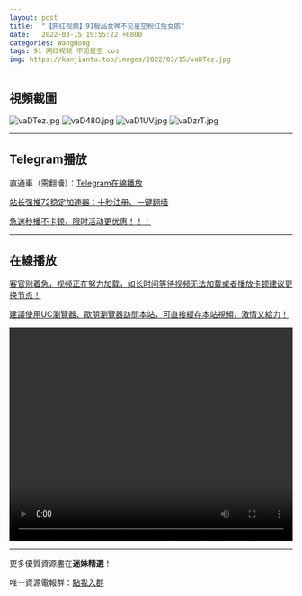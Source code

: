 ```yaml
---
layout: post
title:  "【网红视频】91极品女神不见星空粉红兔女郎"
date:   2022-03-15 19:55:22 +0800
categories: WangHong
tags: 91 网红视频 不见星空 cos
img: https://kanjiantu.top/images/2022/03/15/vaDTez.jpg
---
```



## 視頻截圖

![vaDTez.jpg](https://kanjiantu.top/images/2022/03/15/vaDTez.jpg)
![vaD480.jpg](https://kanjiantu.top/images/2022/03/15/vaD480.jpg)
![vaD1UV.jpg](https://kanjiantu.top/images/2022/03/15/vaD1UV.jpg)
![vaDzrT.jpg](https://kanjiantu.top/images/2022/03/15/vaDzrT.jpg)

* * *
## Telegram播放

直通車（需翻墻）：[Telegram在線播放](https://t.me/mimeijingxuan/50)

<u>站长强推72稳定加速器：[十秒注册、一键翻墙](https://www.mimei.blog/skip/vpn.html) </u>


<u>急速秒播不卡顿，限时活动更优惠！！！</u>
* * *
## 在線播放
<u>客官别着急，视频正在努力加载，如长时间等待视频无法加载或者播放卡顿建议更换节点！</u>

<u>建議使用UC瀏覽器、歐朋瀏覽器訪問本站，可直接緩存本站視頻，激情又給力！</u>
<center><video src="https://cdn.publer.io/uploads/videos/6245d742db2797343b24904e/001b29d20dc0e1e12c5afb8e8553716d.mp4" width="100%" height="380px"  controls="controls"></video></center>

* * *
更多優質資源盡在**迷妹精選**！

唯一資源電報群：[點我入群](https://t.me/mimeijingxuan)


